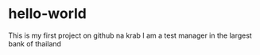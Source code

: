 # hello-world
This is my first project on github na krab
I am a test manager in the largest bank of thailand
